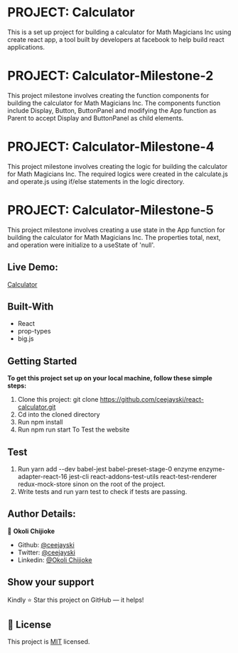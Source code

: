 # PROJECT: Calculator 
This is a set up project for building a calculator for Math Magicians Inc using create react app, a tool built by developers at facebook to help build react applications. 

# PROJECT: Calculator-Milestone-2 
This project milestone involves creating the function components for building the calculator for Math Magicians Inc. The components function include Display, Button, ButtonPanel and modifying the App function as Parent to accept Display and ButtonPanel as child elements. 
# PROJECT: Calculator-Milestone-4 
This project milestone involves creating the logic for building the calculator for Math Magicians Inc. The required logics were created in the calculate.js and operate.js using if/else statements in the logic directory. 
# PROJECT: Calculator-Milestone-5 
This project milestone involves creating a use state in the App function for building the calculator for Math Magicians Inc. The properties total, next, and operation were initialize to a useState of 'null'. 

 ## Live Demo:
[Calculator](https://amazing-payne-551734.netlify.app/)

## Built-With

- React
- prop-types
- big.js

## Getting Started
**To get this project set up on your local machine, follow these simple steps:**
1. Clone this project: git clone https://github.com/ceejayski/react-calculator.git
2. Cd into the cloned directory 
3. Run npm install
3. Run npm run start
To Test the website

## Test
1. Run yarn add --dev babel-jest babel-preset-stage-0 enzyme enzyme-adapter-react-16 jest-cli react-addons-test-utils react-test-renderer redux-mock-store sinon on the root of the project.
2. Write tests and run yarn test to check if tests are passing.

## Author Details:
👤 **Okoli Chijioke**
- Github: [@ceejayski](https://github.com/ceejayski)
- Twitter: [@ceejayski](https://twitter.com/okolichijioke10)
- Linkedin: [@Okoli Chijioke](https://www.linkedin.com/in/okoli-ceejay/)

## Show your support
Kindly ⭐ Star this project on GitHub — it helps!

## 📝 License
This project is [MIT](lic.url) licensed.   

